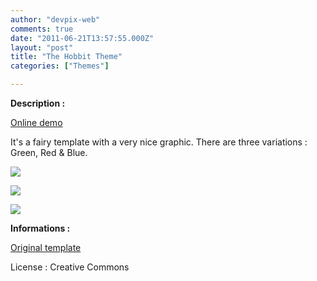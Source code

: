 ```yaml
---
author: "devpix-web"
comments: true
date: "2011-06-21T13:57:55.000Z"
layout: "post"
title: "The Hobbit Theme"
categories: ["Themes"]

---
```

**Description :**

[Online demo](http://silexprod.com/silex_cifacom20102011/?/the_hobbit)

It's a fairy template with a very nice graphic. There are three variations : Green, Red & Blue.

[![](https://www.silexlabs.org/wp-content/uploads/2011/06/hobbit_theme.png)](http://silexprod.com/silex_cifacom20102011/?/the_hobbit)

[![](https://www.silexlabs.org/wp-content/uploads/2011/06/hobbit_theme_2.png)](http://silexprod.com/silex_cifacom20102011/?/the_hobbit_2#/start/home)

[![](https://www.silexlabs.org/wp-content/uploads/2011/06/hobbit_theme_3.png)](http://silexprod.com/silex_cifacom20102011/?/the_hobbit_3#/start/home)

**Informations :**

[](http://preprod.webschoolfactory.com/labo/2010-2011/silex/silex_server/?/the_hobbit)

[Original template](http://templates.arcsin.se/the-hobbit-website-template/)

License : Creative Commons


